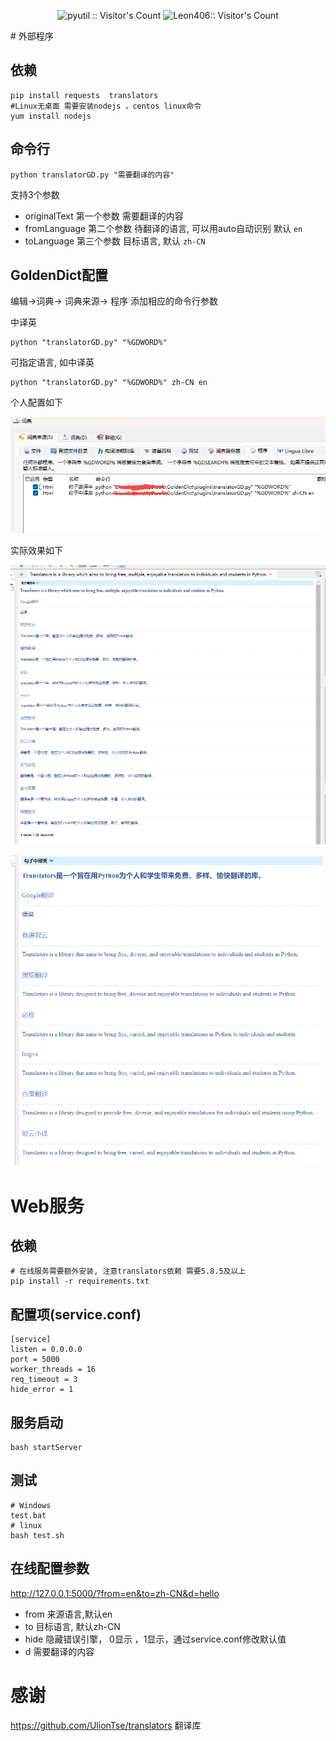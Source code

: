 <p align="center"><img src="https://profile-counter.glitch.me/Leon406_pyutil_translate/count.svg" alt="pyutil :: Visitor's Count" />
 <img width=0 height=0 src="https://profile-counter.glitch.me/Leon406/count.svg" alt="Leon406:: Visitor's Count" />
</p>
# 外部程序

## 依赖

```
pip install requests  translators
#Linux无桌面 需要安装nodejs ，centos linux命令
yum install nodejs 
```

## 命令行

```
python translatorGD.py "需要翻译的内容"
```

支持3个参数

- originalText  第一个参数  需要翻译的内容
- fromLanguage 第二个参数 待翻译的语言, 可以用auto自动识别 默认 `en`
- toLanguage  第三个参数 目标语言, 默认 `zh-CN`

## GoldenDict配置

编辑->词典-> 词典来源-> 程序  添加相应的命令行参数

中译英

```
python "translatorGD.py" "%GDWORD%"
```

可指定语言, 如中译英

```
python "translatorGD.py" "%GDWORD%" zh-CN en
```

个人配置如下

![image-20230704104936875](image-20230704104936875.png)



实际效果如下

![image-20230704105602906](image-20230704105602906.png)

![image-20230704105727679](image-20230704105727679.png)

## 

# Web服务

## 依赖

```
# 在线服务需要额外安装, 注意translators依赖 需要5.8.5及以上
pip install -r requirements.txt
```

## 配置项(service.conf)

```
[service]
listen = 0.0.0.0
port = 5000
worker_threads = 16
req_timeout = 3
hide_error = 1
```

## 服务启动

```
bash startServer
```

## 测试

```
# Windows
test.bat
# linux
bash test.sh
```

## 在线配置参数

http://127.0.0.1:5000/?from=en&to=zh-CN&d=hello

- from  来源语言,默认en
- to  目标语言, 默认zh-CN
- hide  隐藏错误引擎， 0显示 ，1显示，通过service.conf修改默认值
- d   需要翻译的内容



# 感谢

https://github.com/UlionTse/translators 翻译库